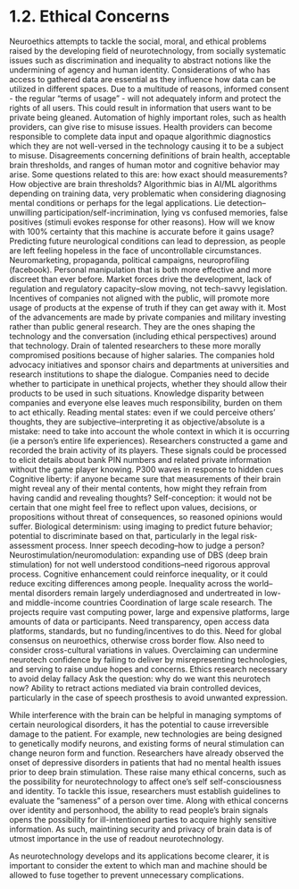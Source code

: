 # 1.2. Ethical Concerns
Neuroethics attempts to tackle the social, moral, and ethical problems raised by the developing field of neurotechnology, from socially systematic issues such as discrimination and inequality to abstract notions like the undermining of agency and human identity. 
Considerations of who has access to gathered data are essential as they influence how data can be utilized in different spaces. Due to a multitude of reasons, informed consent - the regular “terms of usage” - will not adequately inform and protect the rights of all users. This could result in information that users want to be private being gleaned. 
Automation of highly important roles, such as health providers, can give rise to misuse issues. Health providers can become responsible to complete data input and opaque algorithmic diagnostics which they are not well-versed in the technology causing it to be a subject to misuse.
Disagreements concerning definitions of brain health, acceptable brain thresholds, and ranges of human motor and cognitive behavior may arise. Some questions related to this are: how exact should measurements? How objective are brain thresholds?
Algorithmic bias in AI/ML algorithms depending on training data, very problematic when considering diagnosing mental conditions or perhaps for the legal applications.
Lie detection–unwilling participation/self-incrimination, lying vs confused memories, false positives (stimuli evokes response for other reasons). How will we know with 100% certainty that this machine is accurate before it gains usage?
Predicting future neurological conditions can lead to depression, as people are left feeling hopeless in the face of uncontrollable circumstances.
Neuromarketing, propaganda, political campaigns, neuroprofiling (facebook). Personal manipulation that is both more effective and more discreet than ever before.
Market forces drive the development, lack of regulation and regulatory capacity–slow moving, not tech-savvy legislation. Incentives of companies not aligned with the public, will promote more usage of products at the expense of truth if they can get away with it.
Most of the advancements are made by private companies and military investing rather than public general research. They are the ones shaping the technology and the conversation (including ethical perspectives) around that technology. Drain of talented researchers to these more morally compromised positions because of higher salaries. The companies hold advocacy initiatives and sponsor chairs and departments at universities and research institutions to shape the dialogue. Companies need to decide whether to participate in unethical projects, whether they should allow their products to be used in such situations.
Knowledge disparity between companies and everyone else leaves much responsibility, burden on them to act ethically.
Reading mental states: even if we could perceive others’ thoughts, they are subjective–interpreting it as objective/absolute is a mistake: need to take into account the whole context in which it is occurring (ie a person’s entire life experiences).
Researchers constructed a game and recorded the brain activity of its players. These signals could be processed to elicit details about bank PIN numbers and related private information without the game player knowing. P300 waves in response to hidden cues
Cognitive liberty: if anyone became sure that measurements of their brain might reveal any of their mental contents, how might they refrain from having candid and revealing thoughts? Self-conception: it would not be certain that one might feel free to reflect upon values, decisions, or propositions without threat of consequences, so reasoned opinions would suffer.
Biological determinism: using imaging to predict future behavior; potential to discriminate based on that, particularly in the legal risk-assessment process.
Inner speech decoding–how to judge a person?
Neurostimulation/neuromodulation: expanding use of DBS (deep brain stimulation) for not well understood conditions–need rigorous approval process. Cognitive enhancement could reinforce inequality, or it could reduce exciting differences among people.
Inequality across the world–mental disorders remain largely underdiagnosed and undertreated in low- and middle-income countries
Coordination of large scale research. The projects require vast computing power, large and expensive platforms, large amounts of data or participants. Need transparency, open access data platforms, standards, but no funding/incentives to do this.
Need for global consensus on neuroethics, otherwise cross border flow. Also need to consider cross-cultural variations in values.
Overclaiming can undermine neurotech confidence by failing to deliver by misrepresenting technologies, and serving to raise undue hopes and concerns.
Ethics research necessary to avoid delay fallacy
Ask the question: why do we want this neurotech now?
Ability to retract actions mediated via brain controlled devices, particularly in the case of speech prosthesis to avoid unwanted expression.



While interference with the brain can be helpful in managing symptoms of certain neurological disorders, it has the potential to cause irreversible damage to the patient. For example, new technologies are being designed to genetically modify neurons, and existing forms of neural stimulation can change neuron form and function. Researchers have already observed the onset of depressive disorders in patients that had no mental health issues prior to deep brain stimulation. These raise many ethical concerns, such as the possibility for neurotechnology to affect one’s self self-consciousness and identity. To tackle this issue, researchers must establish guidelines to evaluate the “sameness” of a person over time. Along with ethical concerns over identity and personhood, the ability to read people’s brain signals opens the possibility for ill-intentioned parties to acquire highly sensitive information. As such, maintining security and privacy of brain data is of utmost importance in the use of readout neurotechnology. 

As neurotechnology develops and its applications become clearer, it is important to consider the extent to which man and machine should be allowed to fuse together to prevent unnecessary complications.